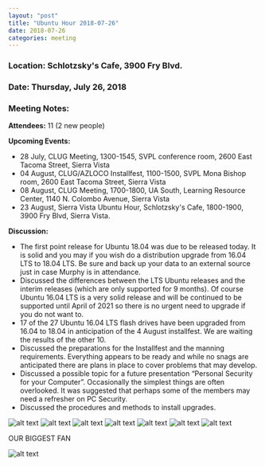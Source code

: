 ```yaml
---
layout: "post"
title: "Ubuntu Hour 2018-07-26"
date: 2018-07-26
categories: meeting
---
```


### Location: Schlotzsky's Cafe, 3900 Fry Blvd.

### Date: Thursday, July 26, 2018

### Meeting Notes:

**Attendees:** 11 (2 new people)

**Upcoming Events:**

 * 28 July, CLUG Meeting, 1300-1545, SVPL conference room, 2600 East Tacoma Street, Sierra Vista
 * 04 August, CLUG/AZLOCO Installfest, 1100-1500, SVPL Mona Bishop room, 2600 East Tacoma Street, Sierra Vista
 * 08 August, CLUG Meeting, 1700-1800, UA South, Learning Resource Center, 1140 N. Colombo Avenue, Sierra Vista
 * 23 August, Sierra Vista Ubuntu Hour, Schlotzsky's Cafe, 1800-1900, 3900 Fry Blvd, Sierra Vista.

**Discussion:**

 * The first point release for Ubuntu 18.04 was due to be released today.  It is solid and you may if you wish do a distribution upgrade from 16.04 LTS to 18.04 LTS.  Be sure and back up your data to an external source just in case Murphy is in attendance.
 * Discussed the differences between the LTS Ubuntu releases and the interim releases (which are only supported for 9 months).  Of course Ubuntu 16.04 LTS is a very solid release and will be continued to be supported until April of 2021 so there is no urgent need to upgrade if  you do not want to.
 * 17 of the 27 Ubuntu 16.04 LTS flash drives have been upgraded from 16.04 to 18.04 in anticipation of the 4 August installfest.  We are waiting the results of the other 10.
 * Discussed the preparations for the Installfest and the manning requirements.  Everything appears to be ready and while no snags are anticipated there are plans in place to cover problems that may develop.
 * Discussed a possible topic for a future presentation “Personal Security for your Computer”. Occasionally the simplest things are often overlooked.  It was suggested that perhaps some of the members may need a refresher on PC Security.
 * Discussed the procedures and methods to install upgrades.
 
![alt text](https://raw.githubusercontent.com/CochiseLinuxUsersGroup/CochiseLinuxUsersGroup.github.io/master/images/rsz_sv_ubuntuhr_2018-07-26_8.jpg)
![alt text](https://raw.githubusercontent.com/CochiseLinuxUsersGroup/CochiseLinuxUsersGroup.github.io/master/images/rsz_sv_ubuntuhr_2018-07-26_7.jpg)
![alt text](https://raw.githubusercontent.com/CochiseLinuxUsersGroup/CochiseLinuxUsersGroup.github.io/master/images/rsz_sv_ubuntuhr_2018-07-26_1.jpg)
![alt text](https://raw.githubusercontent.com/CochiseLinuxUsersGroup/CochiseLinuxUsersGroup.github.io/master/images/rsz_sv_ubuntuhr_2018-07-26_2.jpg)
![alt text](https://raw.githubusercontent.com/CochiseLinuxUsersGroup/CochiseLinuxUsersGroup.github.io/master/images/rsz_sv_ubuntuhr_2018-07-26_4.jpg)
![alt text](https://raw.githubusercontent.com/CochiseLinuxUsersGroup/CochiseLinuxUsersGroup.github.io/master/images/rsz_sv_ubuntuhr_2018-07-26_5.jpg)
![alt text](https://raw.githubusercontent.com/CochiseLinuxUsersGroup/CochiseLinuxUsersGroup.github.io/master/images/rsz_sv_ubuntuhr_2018-07-26_6.jpg)

OUR BIGGEST FAN

![alt text](https://raw.githubusercontent.com/CochiseLinuxUsersGroup/CochiseLinuxUsersGroup.github.io/master/images/rsz_sv_ubuntuhr_2018-07-26_3.jpg)


